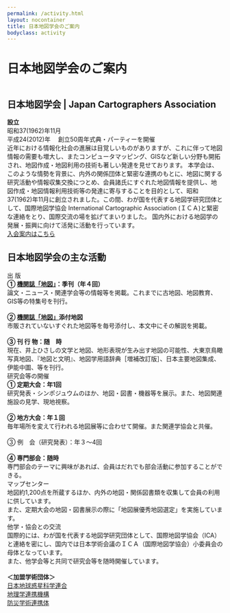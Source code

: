 ```yaml
---
permalink: /activity.html
layout: nocontainer
title: 日本地図学会のご案内
bodyclass: activity
---
```


<div class="container">
  <h1>日本地図学会のご案内</h1>
</div>

<div class="activity-heading">
  <div class="container">
    <div class="hd-row">
      <div class="hd-logo"><img src="{{ site.baseurl }}/assets/img/activity/logo_main.png" class="w-100" alt=""></div>
      <div class="hd-value">
        <h2 class="hd-title">日本地図学会 | Japan Cartographers Association</h2>
        <div class="hd-text">
          <b>設立</b><br>
          昭和37(1962)年11月<br>
          平成24(2012)年 　創立50周年式典・パーティーを開催<br>
        </div>
        <div class="hd-text">
          近年における情報化社会の進展は目覚しいものがありますが、これに伴って地図情報の需要も増大し、またコンピュータマッピング、GISなど新しい分野も開拓され、地図作成・地図利用の技術も著しい発達を見せております。 本学会は、このような情勢を背景に、内外の関係団体と緊密な連携のもとに、地図に関する研究活動や情報収集交換につとめ、会員諸氏にすぐれた地図情報を提供し、地図作成・地図情報利用技術等の発達に寄与することを目的として、昭和37(1962)年11月に創立されました。この間、わが国を代表する地図学研究団体として、国際地図学協会 International Cartographic Association (ＩＣＡ)と緊密な連絡をとり、国際交流の場を拡げてまいりました。 国内外における地図学の発展・振興に向けて活発に活動を行っています。<br>
        </div>
        <div class="hd-button">
          <div class="d-grid col-md-30">
            <a href="{{'/member.html' | relative_url}}" class="btn btn-lg btn-default btn-arrow-right">入会案内はこちら</a>
          </div>
        </div>
      </div>
    </div>
  </div>
</div>

<div class="activity-section">
  <div class="container">
    <h2 class="activity-h2"><span>日本地図学会の主な活動</span></h2>
    <div class="activity-box">
      <div class="activity-row">
        <div class="activity-icon">
          <div class="act-icon"><img src="{{ site.baseurl }}/assets/img/activity/icon_act_01.svg" class="w-100" alt=""></div>
          <div class="act-cap">出 版</div>
        </div>
        <div class="activity-value">
          <div class="act-text">
            <b>① <a href="{{'/service.html#Journal-of-the-Japan-Cartographers-Association' | relative_url}}">機関誌「地図」</a>：季刊（年４回）</b><br>
            論文・ニュース・関連学会等の情報等を掲載。これまでに古地図、地図教育、GIS等の特集号を刊行。<br>
            <br>
            <b>② <a href="{{'/service.html#Journal-of-the-Japan-Cartographers-Association' | relative_url}}">機関誌「地図」</a>添付地図</b><br>
            市販されていないすぐれた地図等を毎号添付し、本文中にその解説を掲載。<br>
            <br>
            <b>③ 刊 行 物：随　時</b><br>
            現在、井上ひさしの文学と地図、地形表現が生み出す地図の可能性、大東京鳥瞰写真地図、『地図と文明』、地図学用語辞典［増補改訂版］、日本主要地図集成、伊能中圖、等を刊行。<br>
          </div>
        </div>
      </div>
    </div>
    <div class="activity-box">
      <div class="activity-row">
        <div class="activity-icon">
          <div class="act-icon"><img src="{{ site.baseurl }}/assets/img/activity/icon_act_02.svg" class="w-100" alt=""></div>
          <div class="act-cap">研究会等の開催</div>
        </div>
        <div class="activity-value">
          <div class="act-text">
            <b>① 定期大会：年1回</b><br>
            研究発表・シンポジュウムのほか、地図・図書・機器等を展示。また、地図関連施設の見学、現地視察。<br>
            <br>
            <b>② 地方大会：年１回</b><br>
            毎年場所を変えて行われる地図展等に合わせて開催。また関連学協会と共催。<br>
            <br>
            ③ 例　会（研究発表）：年３～4回<br>
            <br>
            <b>④ 専門部会：随時</b><br>
            専門部会のテーマに興味があれば、会員はだれでも部会活動に参加することができる。<br>
          </div>
        </div>
      </div>
    </div>
    <div class="activity-box">
      <div class="activity-row">
        <div class="activity-icon">
          <div class="act-icon"><img src="{{ site.baseurl }}/assets/img/activity/icon_act_03.svg" class="w-100" alt=""></div>
          <div class="act-cap">マップセンター</div>
        </div>
        <div class="activity-value">
          <div class="act-text">
            地図約1,200点を所蔵するほか、内外の地図・関係図書類を収集して会員の利用に供しています。<br>
            また、定期大会の地図・図書展示の際に「地図展優秀地図選定」を実施しています。<br>
          </div>
        </div>
      </div>
    </div>
    <div class="activity-box">
      <div class="activity-row">
        <div class="activity-icon">
          <div class="act-icon"><img src="{{ site.baseurl }}/assets/img/activity/icon_act_04.svg" class="w-100" alt=""></div>
          <div class="act-cap">他学・協会との交流</div>
        </div>
        <div class="activity-value">
          <div class="act-text">
            国際的には、わが国を代表する地図学研究団体として、国際地図学協会（ICA）と連絡を密にし、国内では日本学術会議のＩＣＡ（国際地図学協会）小委員会の母体となっています。<br>
            また、他学会等と共同で研究会等を随時開催しています。<br>
            <br>
            <b>＜加盟学術団体＞</b><br>
            <a href="https://www.jpgu.org/" target="_blank">日本地球惑星科学連合</a><br>
            <a href="http://hgsj.org/JOGS/index_j.html" target="_blank">地理学連携機構</a><br>
            <a href="https://janet-dr.com/" target="_blank">防災学術連携体</a><br>
          </div>
        </div>
      </div>
    </div>
  </div>
</div>